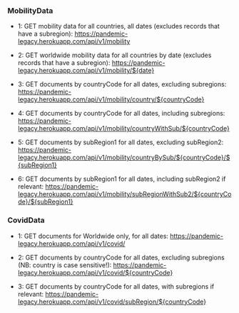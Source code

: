 ### MobilityData
  * 1: GET mobility data for all countries, all dates (excludes records that have a subregion): 
    https://pandemic-legacy.herokuapp.com/api/v1/mobility

  * 2: GET worldwide mobility data for all countries by date (excludes records that have a   subregion):
    https://pandemic-legacy.herokuapp.com/api/v1/mobility/${date}

  * 3: GET documents by countryCode for all dates, excluding subregions:
    https://pandemic-legacy.herokuapp.com/api/v1/mobility/country/${countryCode}

  * 4: GET documents by countryCode for all dates, including subregions:
    https://pandemic-legacy.herokuapp.com/api/v1/mobility/countryWithSub/${countryCode}

  * 5: GET documents by subRegion1 for all dates, excluding subRegion2:
    https://pandemic-legacy.herokuapp.com/api/v1/mobility/countryBySub/${countryCode}/${subRegion1}

  * 6: GET documents by subRegion1 for all dates, including subRegion2 if relevant:
    https://pandemic-legacy.herokuapp.com/api/v1/mobility/subRegionWithSub2/${countryCode}/${subRegion1}


### CovidData
  * 1: GET documents for Worldwide only, for all dates:
    https://pandemic-legacy.herokuapp.com/api/v1/covid/

  * 2: GET documents by countryCode for all dates, excluding subregions (NB: country is case sensitive!):
    https://pandemic-legacy.herokuapp.com/api/v1/covid/${countryCode}

  * 3: GET documents by countryCode for all dates, with subregions if relevant:
    https://pandemic-legacy.herokuapp.com/api/v1/covid/subRegion/${countryCode}
